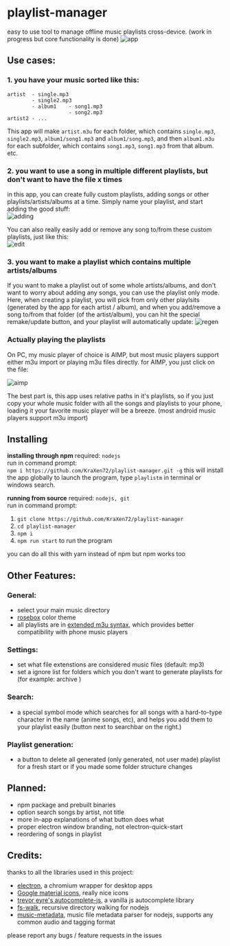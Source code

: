# playlist-manager

easy to use tool to manage offline music playlists cross-device. (work in progress but core functionality is done)
![app](https://cdn.discordapp.com/attachments/572445509235507252/840270887272841226/Capture_2021_m05.d07_1856.png)

## Use cases:
### 1. you have your music sorted like this:
```
artist  - single.mp3
        - single2.mp3
        - album1    - song1.mp3
                    - song2.mp3
artist2 - ...
```
This app will make ``artist.m3u`` for each folder, which contains ``single.mp3``, ``single2.mp3``, ``album1/song1.mp3`` and ``album1/song.mp3``, and then ``album1.m3u`` for each subfolder, which contains ``song1.mp3``, ``song1.mp3`` from that album. etc.

### 2. you want to use a song in multiple different playlists, but don't want to have the file x times
in this app, you can create fully custom playlists, adding songs or other playlists/artists/albums at a time. Simply name your playlist, and start adding the good stuff:  
![adding](https://cdn.discordapp.com/attachments/572445509235507252/840273196779175997/Capture_2021_m05.d07_1905.gif)
   
You can also really easily add or remove any song to/from these custom playlists, just like this:  
![edit](https://cdn.discordapp.com/attachments/572445509235507252/840274142091542568/Capture_2021_m05.d07_1908.gif)
  
### 3. you want to make a playlist which contains multiple artists/albums
If you want to make a playlist out of some whole artists/albums, and don't want to worry about adding any songs, you can use the playlist only mode. Here, when creating a playlist, you will pick from only other playlsits (generated by the app for each artist / album), and when you add/remove a song to/from that folder (of the artist/album), you can hit the special remake/update button, and your playlist will automatically update:
![regen](https://cdn.discordapp.com/attachments/572445509235507252/840277103575433268/Capture_2021_m05.d07_1919.gif)

### Actually playing the playlists
On PC, my music player of choice is AIMP, but most music players support either m3u import or playing m3u files directly. for AIMP, you just click on the file:

![aimp](https://cdn.discordapp.com/attachments/572445509235507252/840275139974397962/Capture_2021_m05.d07_1912.gif)

The best part is, this app uses relative paths in it's playlists, so if you just copy your whole music folder with all the songs and playlists to your phone, loading it your favorite music player will be a breeze. (most android music players support m3u import)

## Installing

**installing through npm**
required: ``nodejs``  
run in command prompt:  
``npm i https://github.com/KraXen72/playlist-manager.git -g`` this will install the app globally 
to launch the program, type ``playlistm`` in terminal or windows search.

**running from source**
required: ``nodejs, git``  
run in command prompt:  
1. ``git clone https://github.com/KraXen72/playlist-manager``
2. ``cd playlist-manager``
3. ``npm i``
4. ``npm run start`` to run the program
  
you can do all this with yarn instead of npm but npm works too

## Other Features:
### General:
- select your main music directory
- [rosebox](https://github.com/KraXen72/rosebox) color theme
- all playlists are in [extended m3u syntax](https://www.wikiwand.com/en/M3U#/Extended_M3U), which provides better compatibility with phone music players
### Settings:
- set what file extenstions are considered music files (default: mp3)
- set a ignore list for folders which you don't want to generate playlists for (for example: archive )
### Search:
- a special symbol mode which searches for all songs with a hard-to-type character in the name (anime songs, etc), and helps you add them to your playlist easily (button next to searchbar on the right.)
### Playlist generation:
- a button to delete all generated (only generated, not user made) playlist for a fresh start or if you made some folder structure changes

## Planned:
- npm package and prebuilt binaries
- option search songs by artist, not title
- more in-app explanations of what button does what
- proper electron window branding, not electron-quick-start
- reordering of songs in playlist

## Credits:
thanks to all the libraries used in this project:
- [electron](https://www.npmjs.com/package/electron), a chromium wrapper for desktop apps
- [Google material icons](https://www.npmjs.com/package/@material-icons/font), really nice icons
- [trevor eyre's autocomplete-js](https://www.npmjs.com/package/@trevoreyre/autocomplete-js), a vanilla js autocomplete library
- [fs-walk](https://www.npmjs.com/package/fs-walk), recursive directory walking for nodejs
- [music-metadata](https://www.npmjs.com/package/music-metadata), music file metadata parser for nodejs, supports any common audio and tagging format

please report any bugs / feature requests in the issues